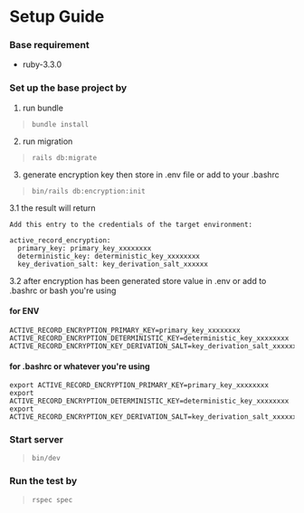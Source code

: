 # Setup Guide

### Base requirement

* ruby-3.3.0

### Set up the base project by 

1. run bundle

 > ```bundle install```

2. run migration

 > ```rails db:migrate```

3. generate encryption key then store in .env file or add to your .bashrc

 > ```bin/rails db:encryption:init```

  3.1 the result will return

```
Add this entry to the credentials of the target environment:

active_record_encryption:
  primary_key: primary_key_xxxxxxxx
  deterministic_key: deterministic_key_xxxxxxxx
  key_derivation_salt: key_derivation_salt_xxxxxx
```
  3.2 after encryption has been generated store value in .env or add to .bashrc or bash you're using

#### for ENV 
```
ACTIVE_RECORD_ENCRYPTION_PRIMARY_KEY=primary_key_xxxxxxxx
ACTIVE_RECORD_ENCRYPTION_DETERMINISTIC_KEY=deterministic_key_xxxxxxxx
ACTIVE_RECORD_ENCRYPTION_KEY_DERIVATION_SALT=key_derivation_salt_xxxxxx
```

#### for .bashrc or whatever you're using
```
export ACTIVE_RECORD_ENCRYPTION_PRIMARY_KEY=primary_key_xxxxxxxx
export ACTIVE_RECORD_ENCRYPTION_DETERMINISTIC_KEY=deterministic_key_xxxxxxxx
export ACTIVE_RECORD_ENCRYPTION_KEY_DERIVATION_SALT=key_derivation_salt_xxxxxx
```

### Start server

 > ```bin/dev```

### Run the test by

 > ```rspec spec```
